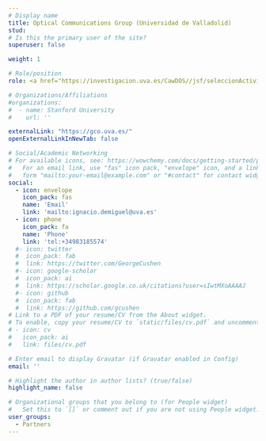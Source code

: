 ```yaml
---
# Display name
title: Optical Communications Group (Universidad de Valladolid)
stud:
# Is this the primary user of the site?
superuser: false

weight: 1

# Role/position
role: <a href="https://investigacion.uva.es/CawDOS//jsf/seleccionActividades/seleccionActividades.jsf?id=7113cd0f4e4a295a&idioma=es&tipo=activ,&elmeucv=N">Ignacio de Miguel Jiménez</a> <br> <a href="https://investigacion.uva.es/CawDOS//jsf/seleccionActividades/seleccionActividades.jsf?id=fe9385c725979c89&idioma=es&tipo=activ,&elmeucv=N">Noemí Merayo Álvarez</a> <br>  Subproject - Multi-stakeholder Network Planning and Orchestration for Reliable and Secure Connected Mobility - Optical Network Planning and Operation (ONOFRE-4-UVa)

# Organizations/Affiliations
#organizations:
#  - name: Stanford University
#    url: ''

externalLink: "https://gco.uva.es/"
openExternalLinkInNewTab: false

# Social/Academic Networking
# For available icons, see: https://wowchemy.com/docs/getting-started/page-builder/#icons
#   For an email link, use "fas" icon pack, "envelope" icon, and a link in the
#   form "mailto:your-email@example.com" or "#contact" for contact widget.
social:
  - icon: envelope
    icon_pack: fas
    name: 'Email'
    link: 'mailto:ignacio.demiguel@uva.es'
  - icon: phone
    icon_pack: fa
    name: 'Phone'
    link: 'tel:+34983185574'
  #- icon: twitter
  #  icon_pack: fab
  #  link: https://twitter.com/GeorgeCushen
  #- icon: google-scholar
  #  icon_pack: ai
  #  link: https://scholar.google.co.uk/citations?user=sIwtMXoAAAAJ
  #- icon: github
  #  icon_pack: fab
  #  link: https://github.com/gcushen
# Link to a PDF of your resume/CV from the About widget.
# To enable, copy your resume/CV to `static/files/cv.pdf` and uncomment the lines below.
# - icon: cv
#   icon_pack: ai
#   link: files/cv.pdf

# Enter email to display Gravatar (if Gravatar enabled in Config)
email: ''

# Highlight the author in author lists? (true/false)
highlight_name: false

# Organizational groups that you belong to (for People widget)
#   Set this to `[]` or comment out if you are not using People widget.
user_groups:
  - Partners
---
```



